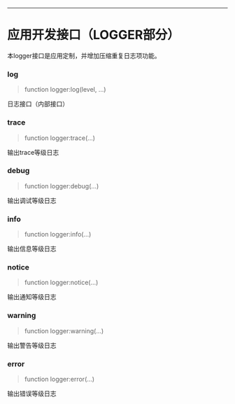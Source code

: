 
---

# 应用开发接口（LOGGER部分）

本logger接口是应用定制，并增加压缩重复日志项功能。


### log
> function logger:log(level, ...)

日志接口（内部接口）


### trace
> function logger:trace(...)

输出trace等级日志


### debug
> function logger:debug(...)

输出调试等级日志


### info
> function logger:info(...)

输出信息等级日志


### notice
> function logger:notice(...)

输出通知等级日志


### warning
> function logger:warning(...)

输出警告等级日志


### error
> function logger:error(...)

输出错误等级日志


